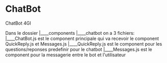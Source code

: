 # ChatBot
 ChatBot 4GI

 Dans le dossier 
 |____components
      |____chatbot on a 3 fichiers:
           |____ChatBot.js est le component principale qui va recevoir le component QuickReply.js et Messages.js
           |____QuickReply.js est le component pour les questions/reponses predefinir pour le chatbot
           |____Messages.js est le component pour la messagerie entre le bot et l'utilisateur

